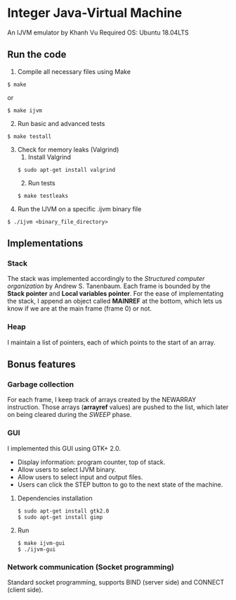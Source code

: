 # Integer Java-Virtual Machine
An IJVM emulator by Khanh Vu
Required OS: Ubuntu 18.04LTS

## Run the code

1. Compile all necessary files using Make
  ```
  $ make
  ```
or
  ```
  $ make ijvm
  ```
2. Run basic and advanced tests
  ```
  $ make testall
  ```
3. Check for memory leaks (Valgrind)  
    1. Install Valgrind
    ```
    $ sudo apt-get install valgrind
    ```  
    2. Run tests
    ```
    $ make testleaks
    ```
4. Run the IJVM on a specific .ijvm binary file
```
$ ./ijvm <binary_file_directory>
```
## Implementations
### Stack
The stack was implemented accordingly to the *Structured computer organization* by Andrew S. Tanenbaum. Each frame is bounded by the **Stack pointer** and **Local variables pointer**. For the ease of implementating the stack, I append an object called **MAINREF** at the bottom, which lets us know if we are at the main frame (frame 0) or not.  

### Heap
I maintain a list of pointers, each of which points to the start of an array.

## Bonus features
### Garbage collection
For each frame, I keep track of arrays created by the NEWARRAY instruction. Those arrays (**arrayref** values) are pushed to the list, which later on being cleared during the *SWEEP* phase. 

### GUI
I implemented this GUI using GTK+ 2.0.
* Display information: program counter, top of stack.  
* Allow users to select IJVM binary.  
* Allow users to select input and output files.  
* Users can click the STEP button to go to the next state of the machine.

1. Dependencies installation
   ```
   $ sudo apt-get install gtk2.0
   $ sudo apt-get install gimp
   ```
2. Run
   ```
   $ make ijvm-gui
   $ ./ijvm-gui
### Network communication (Socket programming)
Standard socket programming, supports BIND (server side) and CONNECT (client side).